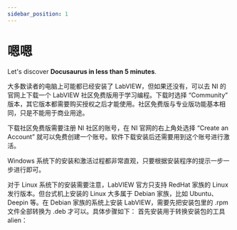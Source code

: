 ```yaml
---
sidebar_position: 1
---
```


# 嗯嗯

Let's discover **Docusaurus in less than 5 minutes**.

大多数读者的电脑上可能都已经安装了 LabVIEW，但如果还没有，可以去 NI 的官网上下载一个 LabVIEW 社区免费版用于学习编程。下载时选择 “Community” 版本，其它版本都需要购买授权之后才能使用。社区免费版与专业版功能基本相同，只是不能用于商业用途。

下载社区免费版需要注册 NI 社区的账号，在 NI 官网的右上角处选择 “Create an Account” 就可以免费创建一个账号。软件下载安装后还需要用到这个账号进行激活。

Windows 系统下的安装和激活过程都非常直观，只要根据安装程序的提示一步一步进行即可。

对于 Linux 系统下的安装需要注意，LabVIEW 官方只支持 RedHat 家族的 Linux 发行版本。但台式机上安装的 Linux 大多属于 Debian 家族，比如 Ubuntu、Deepin 等。在 Debian 家族的系统上安装 LabVIEW，需要先把安装包里的 .rpm 文件全部转换为 .deb 才可以。具体步骤如下： 首先安装用于转换安装包的工具 alien：